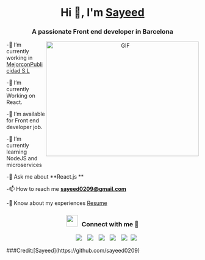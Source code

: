 ### <h1 align="center">Hi 👋, I'm <a href="https://github.com/sayeed0209" target="blank">Sayeed</a></h1>

### <h3 align="center">A passionate Front end developer in Barcelona</h3>

<div> <a target="_blank" align="center"><img align="right" top="500" height="300" width="400" alt="GIF"src="https://media.giphy.com/media/SWoSkN6DxTszqIKEqv/giphy.gif"></a> 
<div>
<div>

-🔭 I’m currently working in <a href="https://mejorconpublicidad.com/" target="blank">MejorconPublicidad S.L </a>

 <div>

-🌱 I’m currently Working on React.

-🤝 I’m available for Front end developer job.

-🌱 I’m currently learning NodeJS and microservices

-💬 Ask me about **React.js **

-📫 How to reach me **sayeed0209@gmail.com**

-📄 Know about my experiences <a
            href="https://github.com/sayeed0209/sayeed0209/blob/main/Front%20end%20Developer.pdf"
            target="blank">Resume</a>
<br />

 <h3 align="center"> <img src="https://media.giphy.com/media/iY8CRBdQXODJSCERIr/giphy.gif" width="30" height="30"
    style="margin-right: 10px;">Connect with me 🤝 </h3>
<p align="center">

<div align="center" class="icons-social" style="margin-left: 10px;">
            <a style="margin-left: 10px;" target="_blank" href="https://www.linkedin.com/in/sayeed0209/">
                <img src="https://img.icons8.com/doodle/40/000000/linkedin--v2.png"></a>
            <a style="margin-left: 10px;" target="_blank" href="https://github.com/sayeed0209">
                <img src="https://img.icons8.com/doodle/40/000000/github--v1.png"></a>
            <a style="margin-left: 10px;" target="_blank"
                href="https://stackoverflow.com/users/13633862/sayeed">
                <img
                    src="https://img.icons8.com/external-tal-revivo-color-tal-revivo/40/000000/external-stack-overflow-is-a-question-and-answer-site-for-professional-logo-color-tal-revivo.png"></a>
            <a style="margin-left: 10px;" target="_blank" href="https://sayeed-portfolio.netlify.app/">
                <img
                    src="https://img.icons8.com/external-sketchy-juicy-fish/0.6x/external-blog-online-services-sketchy-sketchy-juicy-fish.png"></a>
             <a style="margin-left: 10px;" target="_blank" href="https://twitter.com/abusaye63293191">
                <img src="https://img.icons8.com/doodle/1x/twitter-squared--v2.png"></a>
 <a style="margin-left: 5px;" target="_blank"
                href="https://github.com/sayeed0209/sayeed0209/blob/main/Front%20end%20Developer.pdf">
                <img src="https://img.icons8.com/plasticine/0.5x/resume.png"></a>
        </div></p>
###<span>Credit:[Sayeed](https://github.com/sayeed0209)</span>
 
 </div>
</div>
